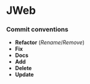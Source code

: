 # JWeb

### Commit conventions
- **Refactor** (_Rename_/_Remove_)
- **Fix**
- **Docs**
- **Add**
- **Delete**
- **Update**